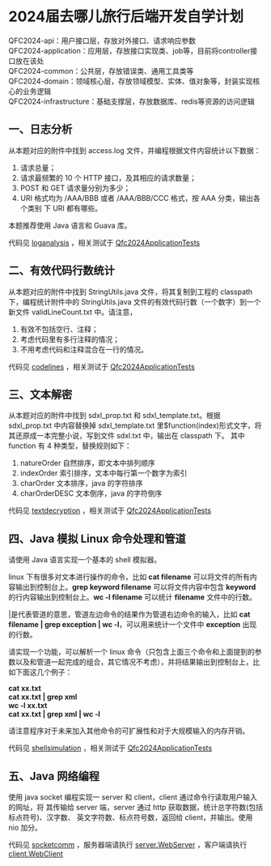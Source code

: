 # 2024届去哪儿旅行后端开发自学计划

QFC2024-api：用户接口层，存放对外接口、请求响应参数<br>
QFC2024-application：应用层，存放接口实现类、job等，目前将controller接口放在该处<br>
QFC2024-common：公共层，存放错误类、通用工具类等<br>
QFC2024-domain：领域核心层，存放领域模型、实体、值对象等，封装实现核心的业务逻辑<br>
QFC2024-infrastructure：基础支撑层，存放数据库、redis等资源的访问逻辑

## 一、日志分析
从本题对应的附件中找到 access.log 文件，并编程根据文件内容统计以下数据：
1. 请求总量；
2. 请求最频繁的 10 个 HTTP 接口，及其相应的请求数量；
3. POST 和 GET 请求量分别为多少；
4. URI 格式均为 /AAA/BBB 或者 /AAA/BBB/CCC 格式，按 AAA 分类，输出各个类别
   下 URI 都有哪些。

本题推荐使用 Java 语言和 Guava 库。

代码见 [loganalysis](https://github.com/Shelly111111/QFC2024-backend/blob/master/QFC2024-domain/src/main/java/com/qunar/qfc2024/domain/Facade/loganalysis/AccessFacade.java) ，相关测试于 [Qfc2024ApplicationTests](https://github.com/Shelly111111/QFC2024-backend/blob/master/QFC2024-application/src/test/java/com/qunar/qfc2024/web/Qfc2024ApplicationTests.java)

## 二、有效代码行数统计
从本题对应的附件中找到 StringUtils.java 文件，将其复制到工程的 classpath 下，编程统计附件中的 StringUtils.java 文件的有效代码行数（一个数字）到一个新文件 validLineCount.txt 中。请注意，
1) 有效不包括空行、注释；
2) 考虑代码里有多行注释的情况；
3) 不用考虑代码和注释混合在一行的情况。

代码见 [codelines](https://github.com/Shelly111111/QFC2024-backend/blob/master/QFC2024-infrastructure/src/main/java/com/qunar/qfc2024/infrastructure/codelines/CodeLineFacadeImpl.java) ，相关测试于 [Qfc2024ApplicationTests](https://github.com/Shelly111111/QFC2024-backend/blob/master/QFC2024-application/src/test/java/com/qunar/qfc2024/web/Qfc2024ApplicationTests.java)

## 三、文本解密
从本题对应的附件中找到 sdxl_prop.txt 和 sdxl_template.txt。根据 sdxl_prop.txt 中内容替换掉 sdxl_template.txt 里$function(index)形式文字，将其还原成一本完整小说，写到文件 sdxl.txt 中，输出在 classpath 下。
其中 function 有 4 种类型，替换规则如下：
1) natureOrder 自然排序，即文本中排列顺序
2) indexOrder 索引排序，文本中每行第一个数字为索引
3) charOrder 文本排序，java 的字符排序
4) charOrderDESC 文本倒序，java 的字符倒序

代码见 [textdecryption](https://github.com/Shelly111111/QFC2024-backend/blob/master/QFC2024-domain/src/main/java/com/qunar/qfc2024/domain/Facade/textdecryption/TextDecryptFacade.java) ，相关测试于 [Qfc2024ApplicationTests](https://github.com/Shelly111111/QFC2024-backend/blob/master/QFC2024-application/src/test/java/com/qunar/qfc2024/web/Qfc2024ApplicationTests.java)

## 四、Java 模拟 Linux 命令处理和管道
请使用 Java 语言实现一个基本的 shell 模拟器。

linux 下有很多对文本进行操作的命令，比如 **cat filename** 可以将文件的所有内容输出到控制台上。**grep keyword filename** 可以将文件内容中包含 **keyword** 的行内容输出到控制台上。**wc -l filename** 可以统计 **filename** 文件中的行数。

|是代表管道的意思，管道左边命令的结果作为管道右边命令的输入，比如 **cat filename | grep exception | wc -l**，可以用来统计一个文件中 **exception** 出现的行数。

请实现一个功能，可以解析一个 linux 命令（只包含上面三个命令和上面提到的参数以及和管道一起完成的组合，其它情况不考虑），并将结果输出到控制台上，比如下面这几个例子：

**cat xx.txt**<br>
**cat xx.txt | grep xml**<br>
**wc -l xx.txt**<br>
**cat xx.txt | grep xml | wc -l**

请注意程序对于未来加入其他命令的可扩展性和对于大规模输入的内存开销。

代码见 [shellsimulation](https://github.com/Shelly111111/QFC2024-backend/blob/master/QFC2024-domain/src/main/java/com/qunar/qfc2024/domain/Facade/shellsimulation/ShellFacade.java) ，相关测试于 [Qfc2024ApplicationTests](https://github.com/Shelly111111/QFC2024-backend/blob/master/QFC2024-application/src/test/java/com/qunar/qfc2024/web/Qfc2024ApplicationTests.java)

## 五、Java 网络编程
使用 java socket 编程实现一 server 和 client，client 通过命令行读取用户输入的网址，将
其传输给 server 端，server 通过 http 获取数据，统计总字符数(包括标点符号)、汉字数、
英文字符数、标点符号数，返回给 client，并输出。使用 nio 加分。

代码见 [socketcomm](https://github.com/Shelly111111/QFC2024-backend/blob/master/QFC2024-application/src/main/java/com/qunar/qfc2024/web/socketcomm/) ，服务器端请执行 [server.WebServer](https://github.com/Shelly111111/QFC2024-backend/blob/master/QFC2024-application/src/main/java/com/qunar/qfc2024/web/socketcomm/server/WebServer.java) ，客户端请执行 [client.WebClient](https://github.com/Shelly111111/QFC2024-backend/blob/master/QFC2024-application/src/main/java/com/qunar/qfc2024/web/socketcomm/client/WebClient.java)